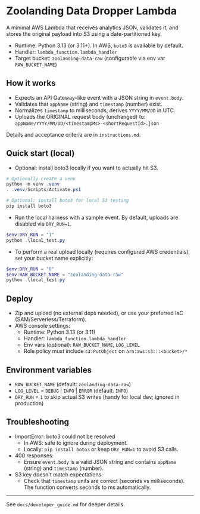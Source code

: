 # Zoolanding Data Dropper Lambda

A minimal AWS Lambda that receives analytics JSON, validates it, and stores the original payload into S3 using a date-partitioned key.

- Runtime: Python 3.13 (or 3.11+). In AWS, `boto3` is available by default.
- Handler: `lambda_function.lambda_handler`
- Target bucket: `zoolanding-data-raw` (configurable via env var `RAW_BUCKET_NAME`)

## How it works

- Expects an API Gateway–like event with a JSON string in `event.body`.
- Validates that `appName` (string) and `timestamp` (number) exist.
- Normalizes `timestamp` to milliseconds, derives `YYYY/MM/DD` in UTC.
- Uploads the ORIGINAL request body (unchanged) to:
  `appName/YYYY/MM/DD/<timestampMs>-<shortRequestId>.json`

Details and acceptance criteria are in `instructions.md`.

## Quick start (local)

- Optional: install boto3 locally if you want to actually hit S3.

```powershell
# Optionally create a venv
python -m venv .venv
. .venv/Scripts/Activate.ps1

# Optional: install boto3 for local S3 testing
pip install boto3
```

- Run the local harness with a sample event. By default, uploads are disabled via `DRY_RUN=1`.

```powershell
$env:DRY_RUN = "1"
python .\local_test.py
```

- To perform a real upload locally (requires configured AWS credentials), set your bucket name explicitly:

```powershell
$env:DRY_RUN = "0"
$env:RAW_BUCKET_NAME = "zoolanding-data-raw"
python .\local_test.py
```

## Deploy

- Zip and upload (no external deps needed), or use your preferred IaC (SAM/Serverless/Terraform).
- AWS console settings:
  - Runtime: Python 3.13 (or 3.11)
  - Handler: `lambda_function.lambda_handler`
  - Env vars (optional): `RAW_BUCKET_NAME`, `LOG_LEVEL`
  - Role policy must include `s3:PutObject` on `arn:aws:s3:::<bucket>/*`

## Environment variables

- `RAW_BUCKET_NAME` (default: `zoolanding-data-raw`)
- `LOG_LEVEL` = `DEBUG` | `INFO` | `ERROR` (default: `INFO`)
- `DRY_RUN` = `1` to skip actual S3 writes (handy for local dev; ignored in production)

## Troubleshooting

- ImportError: boto3 could not be resolved
  - In AWS: safe to ignore during deployment.
  - Locally: `pip install boto3` or keep `DRY_RUN=1` to avoid S3 calls.
- 400 responses:
  - Ensure `event.body` is a valid JSON string and contains `appName` (string) and `timestamp` (number).
- S3 key doesn't match expectations:
  - Check that `timestamp` units are correct (seconds vs milliseconds). The function converts seconds to ms automatically.

---

See `docs/developer_guide.md` for deeper details.
